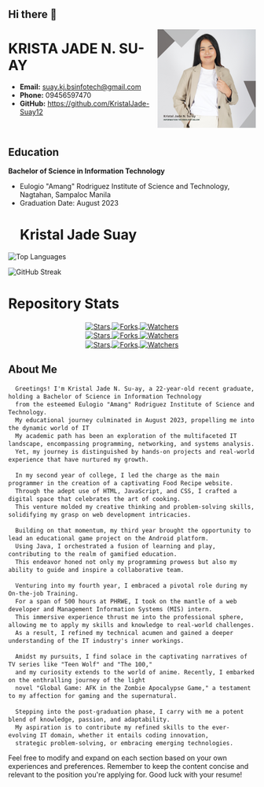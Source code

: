## Hi there 👋

 <p align="center"><img src="https://github.com/KristalJade-Suay12/KristalJade-Suay12/blob/main/img/profle.png" alt="Profile Picture" width="200" height="200" align="right"></p>
 
# KRISTA JADE N. SU-AY


- **Email:** suay.kj.bsinfotech@gmail.com
- **Phone:** 09456597470
- **GitHub:** https://github.com/KristalJade-Suay12
<br>

## Education

**Bachelor of Science in Information Technology**
- Eulogio "Amang" Rodriguez Institute of Science and Technology, Nagtahan, Sampaloc Manila
- Graduation Date: August 2023
  # Kristal Jade Suay

<!-- Language Usage Chart -->
![Top Languages](https://github-readme-stats.vercel.app/api/top-langs/?username=KristalJade-Suay12&layout=compact)

<!-- GitHub Contributions Streak -->
![GitHub Streak](https://github-readme-streak-stats.herokuapp.com/?user=KristalJade-Suay12)

<!-- Status -->
# Repository Stats

<div align="center">
  <a href="https://github.com/KristalJade-Suay12/tasteofquarantine">
    <img align="center" src="https://img.shields.io/github/stars/KristalJade-Suay12/tasteofquarantine?style=social" alt="Stars">
  </a>
  <a href="https://github.com/KristalJade-Suay12/tasteofquarantine">
    <img align="center" src="https://img.shields.io/github/forks/KristalJade-Suay12/tasteofquarantine?style=social" alt="Forks">
  </a>
  <a href="https://github.com/KristalJade-Suay12/tasteofquarantine">
    <img align="center" src="https://img.shields.io/github/watchers/KristalJade-Suay12/tasteofquarantine?style=social" alt="Watchers">
  </a>
</div>

<div align="center">
  <a href="https://github.com/KristalJade-Suay12/les_quizerable_andriod">
    <img align="center" src="https://img.shields.io/github/stars/KristalJade-Suay12/les_quizerable_andriod?style=social" alt="Stars">
  </a>
  <a href="https://github.com/KristalJade-Suay12/les_quizerable_andriod">
    <img align="center" src="https://img.shields.io/github/forks/KristalJade-Suay12/les_quizerable_andriod?style=social" alt="Forks">
  </a>
  <a href="https://github.com/KristalJade-Suay12/les_quizerable_andriod">
    <img align="center" src="https://img.shields.io/github/watchers/KristalJade-Suay12/les_quizerable_andriod?style=social" alt="Watchers">
  </a>
</div>

<div align="center">
  <a href="https://github.com/KristalJade-Suay12/first_respo">
    <img align="center" src="https://img.shields.io/github/stars/KristalJade-Suay12/first_respo?style=social" alt="Stars">
  </a>
  <a href="https://github.com/KristalJade-Suay12/first_respo">
    <img align="center" src="https://img.shields.io/github/forks/KristalJade-Suay12/first_respo?style=social" alt="Forks">
  </a>
  <a href="https://github.com/KristalJade-Suay12/first_respo">
    <img align="center" src="https://img.shields.io/github/watchers/KristalJade-Suay12/first_respo?style=social" alt="Watchers">
  </a>
</div>

## About Me

      Greetings! I'm Kristal Jade N. Su-ay, a 22-year-old recent graduate, holding a Bachelor of Science in Information Technology 
      from the esteemed Eulogio "Amang" Rodriguez Institute of Science and Technology.
      My educational journey culminated in August 2023, propelling me into the dynamic world of IT
      My academic path has been an exploration of the multifaceted IT landscape, encompassing programming, networking, and systems analysis. 
      Yet, my journey is distinguished by hands-on projects and real-world experience that have nurtured my growth.
      
      In my second year of college, I led the charge as the main programmer in the creation of a captivating Food Recipe website. 
      Through the adept use of HTML, JavaScript, and CSS, I crafted a digital space that celebrates the art of cooking. 
      This venture molded my creative thinking and problem-solving skills, solidifying my grasp on web development intricacies.
      
      Building on that momentum, my third year brought the opportunity to lead an educational game project on the Android platform. 
      Using Java, I orchestrated a fusion of learning and play, contributing to the realm of gamified education. 
      This endeavor honed not only my programming prowess but also my ability to guide and inspire a collaborative team.
      
      Venturing into my fourth year, I embraced a pivotal role during my On-the-job Training. 
      For a span of 500 hours at PHRWE, I took on the mantle of a web developer and Management Information Systems (MIS) intern. 
      This immersive experience thrust me into the professional sphere, allowing me to apply my skills and knowledge to real-world challenges. 
      As a result, I refined my technical acumen and gained a deeper understanding of the IT industry's inner workings.
      
      Amidst my pursuits, I find solace in the captivating narratives of TV series like "Teen Wolf" and "The 100," 
      and my curiosity extends to the world of anime. Recently, I embarked on the enthralling journey of the light 
      novel "Global Game: AFK in the Zombie Apocalypse Game," a testament to my affection for gaming and the supernatural.
      
      Stepping into the post-graduation phase, I carry with me a potent blend of knowledge, passion, and adaptability. 
      My aspiration is to contribute my refined skills to the ever-evolving IT domain, whether it entails coding innovation, 
      strategic problem-solving, or embracing emerging technologies.

<!--
## Experience
**Job Title**
- Company Name, Location
- Employment Date: Start Date - End Date

**Responsibilities:**
- List your responsibilities and achievements in bullet points.

**Job Title**
- Company Name, Location
- Employment Date: Start Date - End Date

**Responsibilities:**
- List your responsibilities and achievements in bullet points.

## Projects
**Project Name**
- Brief description of the project.
- Technologies used: List the technologies or tools used.

**Project Name**
- Brief description of the project.
- Technologies used: List the technologies or tools used.

## Skills
- List your key skills, such as programming languages, frameworks, tools, etc.

## Certifications
**Certification Name**
- Issuing Organization
- Date: Month Year

**Certification Name**
- Issuing Organization
- Date: Month Year

## Volunteer Work
**Role**
- Organization Name, Location
- Date: Start Date - End Date
- Brief description of your volunteer work.

## Awards and Achievements
- List any relevant awards or recognition you've received.

## Interests
- Mention your hobbies or interests outside of work.

## Languages
- List any languages you are proficient in, along with your proficiency level.

---
-->
Feel free to modify and expand on each section based on your own experiences and preferences. Remember to keep the content concise and relevant to the position you're applying for. Good luck with your resume!

<!--
**KristalJade-Suay12/KristalJade-Suay12** is a ✨ _special_ ✨ repository because its `README.md` (this file) appears on your GitHub profile.

Here are some ideas to get you started:

- 🔭 I’m currently working on ...
- 🌱 I’m currently learning ...
- 👯 I’m looking to collaborate on ...
- 🤔 I’m looking for help with ...
- 💬 Ask me about ...
- 📫 How to reach me: ...
- 😄 Pronouns: ...
- ⚡ Fun fact: ...
-->
